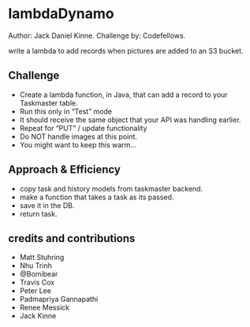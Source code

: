 # lambdaDynamo
Author: Jack Daniel Kinne.
Challenge by: Codefellows.
<!-- Short summary or background information -->
write a lambda to add records when pictures are added to an S3 bucket.

## Challenge
<!-- Description of the challenge -->
- Create a lambda function, in Java, that can add a record to your Taskmaster table.
- Run this only in “Test” mode
- It should receive the same object that your API was handling earlier.
- Repeat for “PUT” / update functionality
- Do NOT handle images at this point.
- You might want to keep this warm…
## Approach & Efficiency
<!-- What approach did you take? Why? What is the Big O space/time for this approach? -->
- copy task and history models from taskmaster backend.
- make a function that takes a task as its passed.  
- save it in the DB. 
- return task.


## credits and contributions
- Matt Stuhring
- Nhu Trinh
- @Bomibear
- Travis Cox
- Peter Lee
- Padmapriya Gannapathi
- Renee Messick
- Jack Kinne